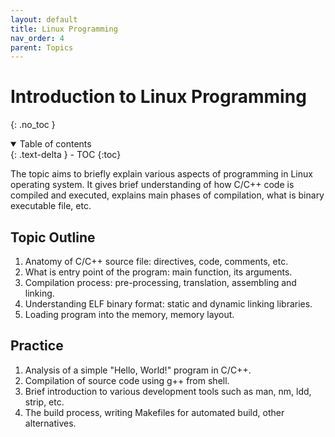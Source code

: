 ```yaml
---
layout: default
title: Linux Programming
nav_order: 4
parent: Topics
---
```


# Introduction to Linux Programming
{: .no_toc }

<details open markdown="block">
  <summary>
    Table of contents
  </summary>
  {: .text-delta }
- TOC
{:toc}
</details>

The topic aims to briefly explain various aspects of programming in Linux operating system. It gives brief understanding of how C/C++ code is compiled and executed, explains main phases of compilation, what is binary executable file, etc. 

## Topic Outline

1. Anatomy of C/C++ source file: directives, code, comments, etc.
2. What is entry point of the program: main function, its arguments.
3. Compilation process: pre-processing, translation, assembling and linking. 
4. Understanding ELF binary format: static and dynamic linking libraries.
5. Loading program into the memory, memory layout.

## Practice

1. Analysis of a simple "Hello, World!" program in C/C++.
2. Compilation of source code using g++ from shell.
3. Brief introduction to various development tools such as man, nm, ldd, strip, etc.
4. The build process, writing Makefiles for automated build, other alternatives.
